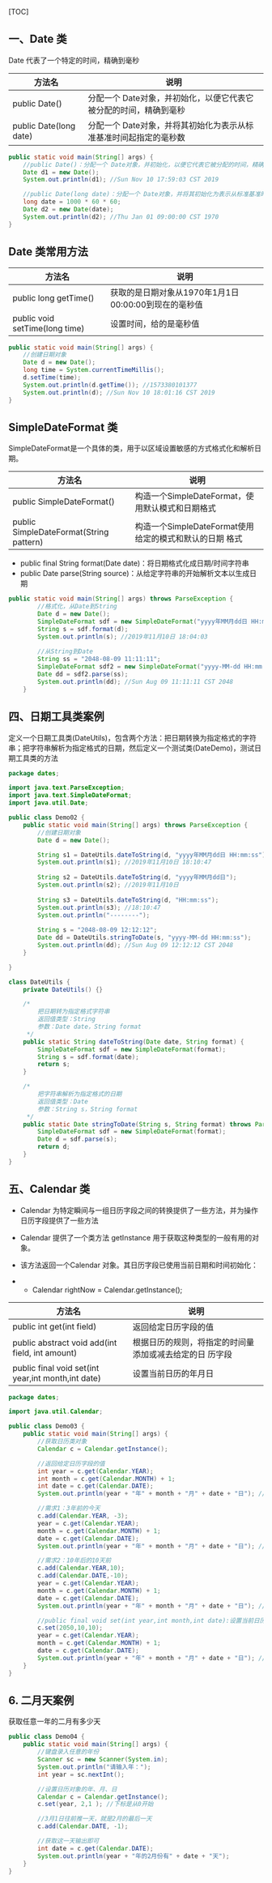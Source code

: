 [TOC]

## 一、Date 类

Date 代表了一个特定的时间，精确到毫秒

| 方法名                 | 说明                                                         |
| ---------------------- | ------------------------------------------------------------ |
| public Date()          | 分配一个 Date对象，并初始化，以便它代表它被分配的时间，精确到毫秒 |
| public Date(long date) | 分配一个 Date对象，并将其初始化为表示从标准基准时间起指定的毫秒数 |



```java
public static void main(String[] args) {
    //public Date()：分配一个 Date对象，并初始化，以便它代表它被分配的时间，精确到毫秒
    Date d1 = new Date();
    System.out.println(d1); //Sun Nov 10 17:59:03 CST 2019

    //public Date(long date)：分配一个 Date对象，并将其初始化为表示从标准基准时间起指定的毫秒数
    long date = 1000 * 60 * 60;
    Date d2 = new Date(date);
    System.out.println(d2); //Thu Jan 01 09:00:00 CST 1970
}
```

## Date 类常用方法

| 方法名                         | 说明                                                  |
| ------------------------------ | ----------------------------------------------------- |
| public long getTime()          | 获取的是日期对象从1970年1月1日 00:00:00到现在的毫秒值 |
| public void setTime(long time) | 设置时间，给的是毫秒值                                |

```java
public static void main(String[] args) {
    //创建日期对象
    Date d = new Date();
    long time = System.currentTimeMillis();
    d.setTime(time);
    System.out.println(d.getTime()); //1573380101377
    System.out.println(d); //Sun Nov 10 18:01:16 CST 2019
}
```

## SimpleDateFormat 类

SimpleDateFormat是一个具体的类，用于以区域设置敏感的方式格式化和解析日期。

| 方法名                                  | 说明                                                    |
| --------------------------------------- | ------------------------------------------------------- |
| public SimpleDateFormat()               | 构造一个SimpleDateFormat，使用默认模式和日期格式        |
| public SimpleDateFormat(String pattern) | 构造一个SimpleDateFormat使用给定的模式和默认的日期 格式 |

- public final String format(Date date)：将日期格式化成日期/时间字符串
- public Date parse(String source)：从给定字符串的开始解析文本以生成日期



```java
public static void main(String[] args) throws ParseException {
        //格式化，从Date到String
        Date d = new Date();
        SimpleDateFormat sdf = new SimpleDateFormat("yyyy年MM月dd日 HH:mm:ss");
        String s = sdf.format(d);
        System.out.println(s); //2019年11月10日 18:04:03
        
        //从String到Date
        String ss = "2048-08-09 11:11:11";
        SimpleDateFormat sdf2 = new SimpleDateFormat("yyyy-MM-dd HH:mm:ss");
        Date dd = sdf2.parse(ss);
        System.out.println(dd); //Sun Aug 09 11:11:11 CST 2048
    }
```

## 四、日期工具类案例

定义一个日期工具类(DateUtils)，包含两个方法：把日期转换为指定格式的字符串；把字符串解析为指定格式的日期，然后定义一个测试类(DateDemo)，测试日期工具类的方法

```java
package dates;

import java.text.ParseException;
import java.text.SimpleDateFormat;
import java.util.Date;

public class Demo02 {
    public static void main(String[] args) throws ParseException {
        //创建日期对象
        Date d = new Date();

        String s1 = DateUtils.dateToString(d, "yyyy年MM月dd日 HH:mm:ss");
        System.out.println(s1); //2019年11月10日 18:10:47
        
        String s2 = DateUtils.dateToString(d, "yyyy年MM月dd日");
        System.out.println(s2); //2019年11月10日
        
        String s3 = DateUtils.dateToString(d, "HH:mm:ss");
        System.out.println(s3); //18:10:47
        System.out.println("--------");
        
        String s = "2048-08-09 12:12:12";
        Date dd = DateUtils.stringToDate(s, "yyyy-MM-dd HH:mm:ss");
        System.out.println(dd); //Sun Aug 09 12:12:12 CST 2048
    }

}

class DateUtils {
    private DateUtils() {}

    /*
        把日期转为指定格式字符串
        返回值类型：String
        参数：Date date，String format
     */
    public static String dateToString(Date date, String format) {
        SimpleDateFormat sdf = new SimpleDateFormat(format);
        String s = sdf.format(date);
        return s;
    }

    /*
        把字符串解析为指定格式的日期
        返回值类型：Date
        参数：String s，String format
     */
    public static Date stringToDate(String s, String format) throws ParseException {
        SimpleDateFormat sdf = new SimpleDateFormat(format);
        Date d = sdf.parse(s);
        return d;
    }
}
```

## 五、Calendar 类

- Calendar 为特定瞬间与一组日历字段之间的转换提供了一些方法，并为操作日历字段提供了一些方法
- Calendar 提供了一个类方法 getInstance 用于获取这种类型的一般有用的对象。
- 该方法返回一个Calendar 对象。其日历字段已使用当前日期和时间初始化：

- - Calendar rightNow = Calendar.getInstance();

| 方法名                                             | 说明                                                    |
| -------------------------------------------------- | ------------------------------------------------------- |
| public int get(int field)                          | 返回给定日历字段的值                                    |
| public abstract void add(int field, int amount)    | 根据日历的规则，将指定的时间量添加或减去给定的日 历字段 |
| public final void set(int year,int month,int date) | 设置当前日历的年月日                                    |

```java
package dates;

import java.util.Calendar;

public class Demo03 {
    public static void main(String[] args) {
        //获取日历类对象
        Calendar c = Calendar.getInstance();

        //返回给定日历字段的值
        int year = c.get(Calendar.YEAR);
        int month = c.get(Calendar.MONTH) + 1;
        int date = c.get(Calendar.DATE);
        System.out.println(year + "年" + month + "月" + date + "日"); //2019年11月10日

        //需求1：3年前的今天
        c.add(Calendar.YEAR, -3);
        year = c.get(Calendar.YEAR);
        month = c.get(Calendar.MONTH) + 1;
        date = c.get(Calendar.DATE);
        System.out.println(year + "年" + month + "月" + date + "日"); //2016年11月10日

        //需求2：10年后的10天前
        c.add(Calendar.YEAR,10);
        c.add(Calendar.DATE,-10);
        year = c.get(Calendar.YEAR);
        month = c.get(Calendar.MONTH) + 1;
        date = c.get(Calendar.DATE);
        System.out.println(year + "年" + month + "月" + date + "日"); //2026年10月31日

        //public final void set(int year,int month,int date):设置当前日历的年月日
        c.set(2050,10,10);
        year = c.get(Calendar.YEAR);
        month = c.get(Calendar.MONTH) + 1;
        date = c.get(Calendar.DATE);
        System.out.println(year + "年" + month + "月" + date + "日"); //2050年11月10日
    }
}
```

## 6. 二月天案例

获取任意一年的二月有多少天

```java
public class Demo04 {
    public static void main(String[] args) {
        //键盘录入任意的年份
        Scanner sc = new Scanner(System.in);
        System.out.println("请输入年：");
        int year = sc.nextInt();

        //设置日历对象的年、月、日
        Calendar c = Calendar.getInstance();
        c.set(year, 2,1 ); //下标是从0开始

        //3月1日往前推一天，就是2月的最后一天
        c.add(Calendar.DATE, -1);

        //获取这一天输出即可
        int date = c.get(Calendar.DATE);
        System.out.println(year + "年的2月份有" + date + "天");
    }
}
```